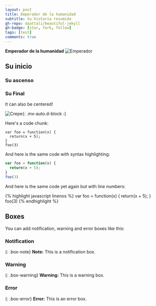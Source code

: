 ```yaml
---
layout: post
title: Emperador de la humanidad
subtitle: Su historia resumida
gh-repo: daattali/beautiful-jekyll
gh-badge: [star, fork, follow]
tags: [test]
comments: true
---
```


**Emperador de la humanidad**
![Emperador](https://s3-media3.fl.yelpcdn.com/bphoto/cQ1Yoa75m2yUFFbY2xwuqw/348s.jpg)
## Su inicio
### Su ascenso 
### Su Final


It can also be centered!

![Crepe](https://s3-media3.fl.yelpcdn.com/bphoto/cQ1Yoa75m2yUFFbY2xwuqw/348s.jpg){: .mx-auto.d-block :}

Here's a code chunk:

~~~
var foo = function(x) {
  return(x + 5);
}
foo(3)
~~~

And here is the same code with syntax highlighting:

```javascript
var foo = function(x) {
  return(x + 5);
}
foo(3)
```

And here is the same code yet again but with line numbers:

{% highlight javascript linenos %}
var foo = function(x) {
  return(x + 5);
}
foo(3)
{% endhighlight %}

## Boxes
You can add notification, warning and error boxes like this:

### Notification

{: .box-note}
**Note:** This is a notification box.

### Warning

{: .box-warning}
**Warning:** This is a warning box.

### Error

{: .box-error}
**Error:** This is an error box.

